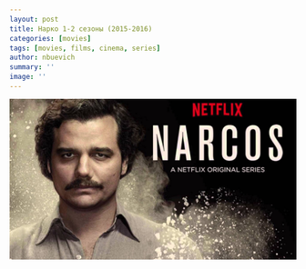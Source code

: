 ```yaml
---
layout: post
title: Нарко 1-2 сезоны (2015-2016)
categories: [movies]
tags: [movies, films, cinema, series]
author: nbuevich
summary: ''
image: ''
---
```


<img class="poster" src="/static/blog/posters/narcos.jpg" alt="Narcos (2015-2016)">
